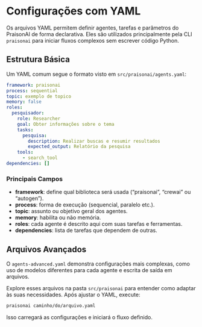 # Configurações com YAML

Os arquivos YAML permitem definir agentes, tarefas e parâmetros do PraisonAI de forma declarativa. Eles são utilizados principalmente pela CLI `praisonai` para iniciar fluxos complexos sem escrever código Python.

## Estrutura Básica

Um YAML comum segue o formato visto em `src/praisonai/agents.yaml`:

```yaml
framework: praisonai
process: sequential
topic: exemplo de topico
memory: false
roles:
  pesquisador:
    role: Researcher
    goal: Obter informações sobre o tema
    tasks:
      pesquisa:
        description: Realizar buscas e resumir resultados
        expected_output: Relatório da pesquisa
    tools:
      - search_tool
dependencies: []
```

### Principais Campos

- **framework**: define qual biblioteca será usada (“praisonai”, “crewai” ou “autogen”).
- **process**: forma de execução (sequencial, paralelo etc.).
- **topic**: assunto ou objetivo geral dos agentes.
- **memory**: habilita ou não memória.
- **roles**: cada agente é descrito aqui com suas tarefas e ferramentas.
- **dependencies**: lista de tarefas que dependem de outras.

## Arquivos Avançados

O `agents-advanced.yaml` demonstra configurações mais complexas, como uso de modelos diferentes para cada agente e escrita de saída em arquivos.

Explore esses arquivos na pasta `src/praisonai` para entender como adaptar às suas necessidades. Após ajustar o YAML, execute:

```bash
praisonai caminho/do/arquivo.yaml
```

Isso carregará as configurações e iniciará o fluxo definido.
